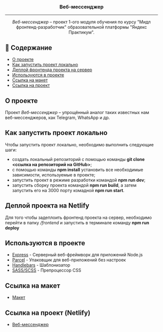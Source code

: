 <h3 align="center">Веб-мессенджер</h3>

---

<p align="center"> <i>Веб-мессенджер</i> – проект 1-ого модуля обучения по курсу "Мидл фронтенд-разработчик" образовательной платформы "Яндекс Практикум".
</p>

## 📝 Содержание

- [О проекте](#about)
- [Как запустить проект локально](#getting_started)
- [Деплой фронтенда проекта на сервер](#deployment)
- [Используются в проекте](#built_using)
- [Ссылка на макет](#project_model)
- [Ссылка на проект](#project_link)

## О проекте <a name = "about"></a>

Проект *Веб-мессенджер* – упрощённый аналог таких известных нам веб-мессенджеров, как Telegram, WhatsApp и др.

## Как запустить проект локально <a name = "getting_started"></a>

Чтобы запустить проект локально, необходимо выполнить следующие шаги:
- создать локальный репозиторий с помощью команды **git clone <ссылка на репозиторий на GitHub>**;
- с помощью команды **npm install** установить все необходимые зависимости, используемые в проекте; 
- запустить проект в режиме разработки командой **npm run dev**;
- запустить сборку проекта командой **npm run build**, а затем запустить его на 3000 порту комадной **npm run start**.

## Деплой проекта на Netlify <a name = "deployment"></a>

Для того чтобы задеплоить фронтенд проекта на сервер, необходимо перейти в папку */frontend* и запустить в терминале команду **npm run deploy**

## Используются в проекте <a name = "built_using"></a>

- [Express](https://expressjs.com/) - Серверный веб-фреймворк для приложений Node.js
- [Parcel](https://parceljs.org/) - Упаковщик для веб-приложений без настроек
- [Handlebars](https://handlebarsjs.com/) - Шаблонизатор
- [SASS/SCSS](https://sass-lang.com/) - Препроцессор CSS

## Ссылка на макет <a name = "project_model"></a>

- [Макет](https://www.figma.com/file/9Lnb5DSqUbrMEdxmQaWzCc/Chat-(Copy)?node-id=0%3A1&t=QC3CpFFP8QzVO2vc-0)

## Ссылка на проект (Netlify) <a name = "project_link"></a>

- [Веб-мессенджер](https://classy-conkies-524e7e.netlify.app/)
